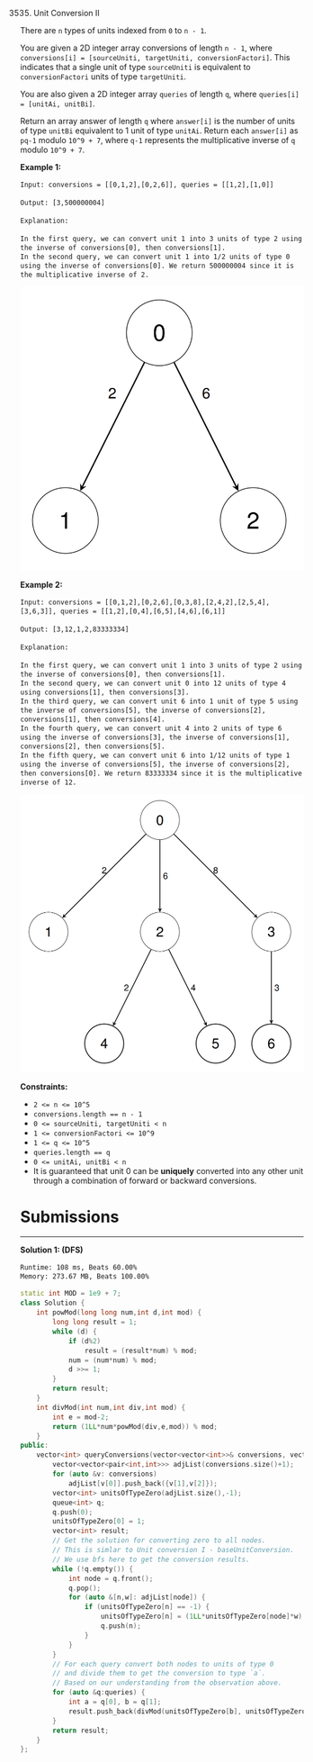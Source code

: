 3535. Unit Conversion II

There are `n` types of units indexed from `0` to `n - 1`.

You are given a 2D integer array conversions of length `n - 1`, where `conversions[i] = [sourceUniti, targetUniti, conversionFactori]`. This indicates that a single unit of type `sourceUniti` is equivalent to `conversionFactori` units of type `targetUniti`.

You are also given a 2D integer array `queries` of length `q`, where `queries[i] = [unitAi, unitBi]`.

Return an array answer of length `q` where `answer[i]` is the number of units of type `unitBi` equivalent to 1 unit of type `unitAi`. Return each `answer[i]` as `pq-1` modulo `10^9 + 7`, where `q-1` represents the multiplicative inverse of `q` modulo `10^9 + 7`.

 

**Example 1:**
```
Input: conversions = [[0,1,2],[0,2,6]], queries = [[1,2],[1,0]]

Output: [3,500000004]

Explanation:

In the first query, we can convert unit 1 into 3 units of type 2 using the inverse of conversions[0], then conversions[1].
In the second query, we can convert unit 1 into 1/2 units of type 0 using the inverse of conversions[0]. We return 500000004 since it is the multiplicative inverse of 2.
```
![3535_example1.png](img/3535_example1.png) 

**Example 2:**
```
Input: conversions = [[0,1,2],[0,2,6],[0,3,8],[2,4,2],[2,5,4],[3,6,3]], queries = [[1,2],[0,4],[6,5],[4,6],[6,1]]

Output: [3,12,1,2,83333334]

Explanation:

In the first query, we can convert unit 1 into 3 units of type 2 using the inverse of conversions[0], then conversions[1].
In the second query, we can convert unit 0 into 12 units of type 4 using conversions[1], then conversions[3].
In the third query, we can convert unit 6 into 1 unit of type 5 using the inverse of conversions[5], the inverse of conversions[2], conversions[1], then conversions[4].
In the fourth query, we can convert unit 4 into 2 units of type 6 using the inverse of conversions[3], the inverse of conversions[1], conversions[2], then conversions[5].
In the fifth query, we can convert unit 6 into 1/12 units of type 1 using the inverse of conversions[5], the inverse of conversions[2], then conversions[0]. We return 83333334 since it is the multiplicative inverse of 12.
```
![3535_example2.png](img/3535_example2.png)

**Constraints:**

* `2 <= n <= 10^5`
* `conversions.length == n - 1`
* `0 <= sourceUniti, targetUniti < n`
* `1 <= conversionFactori <= 10^9`
* `1 <= q <= 10^5`
* `queries.length == q`
* `0 <= unitAi, unitBi < n`
* It is guaranteed that unit 0 can be **uniquely** converted into any other unit through a combination of forward or backward conversions.

# Submissions
---
**Solution 1: (DFS)**
```
Runtime: 108 ms, Beats 60.00%
Memory: 273.67 MB, Beats 100.00%
```
```c++
static int MOD = 1e9 + 7;
class Solution {
    int powMod(long long num,int d,int mod) {
        long long result = 1;
        while (d) {
            if (d%2)
                result = (result*num) % mod;
            num = (num*num) % mod;
            d >>= 1;
        }
        return result;
    }
    int divMod(int num,int div,int mod) {
        int e = mod-2;
        return (1LL*num*powMod(div,e,mod)) % mod;
    }
public:
    vector<int> queryConversions(vector<vector<int>>& conversions, vector<vector<int>>& queries) {
        vector<vector<pair<int,int>>> adjList(conversions.size()+1);
        for (auto &v: conversions)
            adjList[v[0]].push_back({v[1],v[2]});
        vector<int> unitsOfTypeZero(adjList.size(),-1);
        queue<int> q;
        q.push(0);
        unitsOfTypeZero[0] = 1;
        vector<int> result;
        // Get the solution for converting zero to all nodes.
        // This is simlar to Unit conversion I - baseUnitConversion.
        // We use bfs here to get the conversion results.
        while (!q.empty()) {
            int node = q.front();
            q.pop();
            for (auto &[n,w]: adjList[node]) {
                if (unitsOfTypeZero[n] == -1) {
                    unitsOfTypeZero[n] = (1LL*unitsOfTypeZero[node]*w) % MOD;
                    q.push(n);
                }
            }
        }
        // For each query convert both nodes to units of type 0
        // and divide them to get the conversion to type `a`.
        // Based on our understanding from the observation above.
        for (auto &q:queries) {
            int a = q[0], b = q[1];
            result.push_back(divMod(unitsOfTypeZero[b], unitsOfTypeZero[a], MOD));
        }
        return result;
    }
};
```
